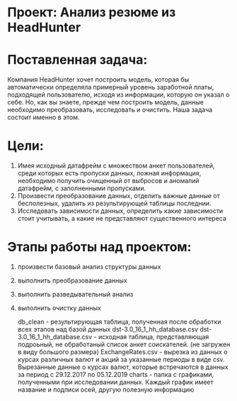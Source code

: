 # Проект: Анализ резюме из HeadHunter
# Поставленная задача:
Компания HeadHunter хочет построить модель, которая бы автоматически определяла примерный уровень заработной платы, подходящей пользователю, исходя из информации, которую он указал о себе. Но, как вы знаете, прежде чем построить модель, данные необходимо преобразовать, исследовать и очистить. Наша задача состоит именно в этом.
# Цели:
1. Имея исходный датафрейм с множеством анкет пользователей, среди которых есть пропуски данных, ложная информация, необходимо получить очищенный от выбросов и аномалий датафрейм, с заполненными пропусками.
2. Произвести преобразование данных, отделить важные данные от бесполезных, удалить из результирующей таблицы последнии.
3. Исследовать зависимости данных, определить какие зависимости стоит учитывать, а какие не представляют существенного интереса
   
# Этапы работы над проектом:
1. произвести базовый анализ структуры данных

2. выполнить преобразование данных

3. выполнить разведывательный анализ

4. выполнить очистку данных

   db_clean - результирующая таблица, полученная после обработки всех этапов над базой данных dst-3.0_16_1_hh_database.csv
   dst-3.0_16_1_hh_database.csv  - исходная таблица, представляющая подроьный, не обработаный список анкет соискателей. (не загружен в виду большого размера)
   ExchangeRates.csv - вырезка из данных о курсах различных валют и акций за указанные периоды в виде csv. Вырезанные данные о курсах валют, которые встречаются в  данных за период с 29.12.2017 по 05.12.2019
   сharts - папка с графиками, полученными при исследовании данных. Каждый график имеет название и подписи осей, другую полезную информацию
